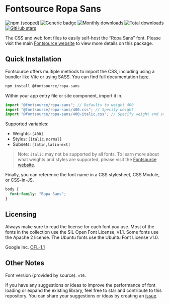 # Fontsource Ropa Sans

[![npm (scoped)](https://img.shields.io/npm/v/@fontsource/ropa-sans?color=brightgreen)](https://www.npmjs.com/package/@fontsource/ropa-sans) [![Generic badge](https://img.shields.io/badge/fontsource-passing-brightgreen)](https://github.com/fontsource/fontsource) [![Monthly downloads](https://badgen.net/npm/dm/@fontsource/ropa-sans)](https://github.com/fontsource/fontsource) [![Total downloads](https://badgen.net/npm/dt/@fontsource/ropa-sans)](https://github.com/fontsource/fontsource) [![GitHub stars](https://img.shields.io/github/stars/fontsource/fontsource.svg?style=social&label=Star)](https://github.com/fontsource/fontsource/stargazers)

The CSS and web font files to easily self-host the “Ropa Sans” font. Please visit the main [Fontsource website](https://fontsource.org/fonts/ropa-sans) to view more details on this package.

## Quick Installation

Fontsource offers multiple methods to import the CSS, including using a bundler like Vite or using SASS. You can find full documentation [here](https://fontsource.org/docs/getting-started/introduction).

```javascript
npm install @fontsource/ropa-sans
```

Within your app entry file or site component, import it in.

```javascript
import "@fontsource/ropa-sans"; // Defaults to weight 400
import "@fontsource/ropa-sans/400.css"; // Specify weight
import "@fontsource/ropa-sans/400-italic.css"; // Specify weight and style
```

Supported variables:
- Weights: `[400]`
- Styles: `[italic,normal]`
- Subsets: `[latin,latin-ext]`

> Note: `italic` may not be supported by all fonts. To learn more about what weights and styles are supported, please visit the [Fontsource website](https://fontsource.org/fonts/ropa-sans).

Finally, you can reference the font name in a CSS stylesheet, CSS Module, or CSS-in-JS.

```css
body {
  font-family: "Ropa Sans";
}
```

## Licensing
Always make sure to read the license for each font you use. Most of the fonts in the collection use the SIL Open Font License, v1.1. Some fonts use the Apache 2 license. The Ubuntu fonts use the Ubuntu Font License v1.0.

Google Inc.
[OFL-1.1](http://scripts.sil.org/OFL)

## Other Notes
Font version (provided by source): `v16`.

If you have any suggestions or ideas to improve the performance of font loading or expand the existing library, feel free to star and contribute to this repository. You can share your suggestions or ideas by creating an [issue](https://github.com/fontsource/fontsource/issues).